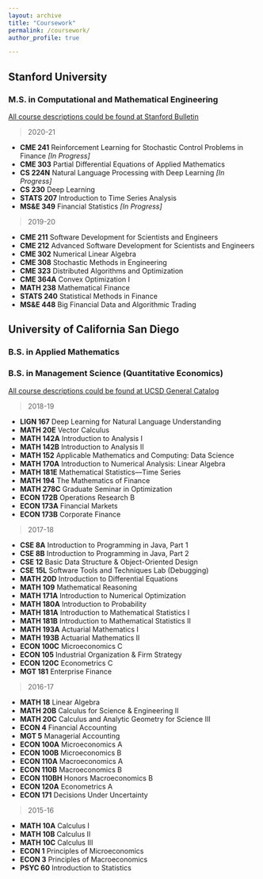 ```yaml
---
layout: archive
title: "Coursework"
permalink: /coursework/
author_profile: true

---
```


## Stanford University
### M.S. in Computational and Mathematical Engineering
[All course descriptions could be found at Stanford Bulletin](https://explorecourses.stanford.edu)
> 2020-21
* **CME 241** Reinforcement Learning for Stochastic Control Problems in Finance *[In Progress]* <br> 
* **CME 303** Partial Differential Equations of Applied Mathematics <br>
* **CS 224N** Natural Language Processing with Deep Learning *[In Progress]* <br>
* **CS 230** Deep Learning <br>
* **STATS 207** Introduction to Time Series Analysis <br>
* **MS&E 349** Financial Statistics *[In Progress]* <br> 

> 2019-20
* **CME 211** Software Development for Scientists and Engineers <br>
* **CME 212** Advanced Software Development for Scientists and Engineers <br>
* **CME 302** Numerical Linear Algebra <br>
* **CME 308** Stochastic Methods in Engineering <br>
* **CME 323** Distributed Algorithms and Optimization <br>
* **CME 364A** Convex Optimization I  <br>
* **MATH 238** Mathematical Finance <br>
* **STATS 240** Statistical Methods in Finance <br>
* **MS&E 448** Big Financial Data and Algorithmic Trading <br>

## University of California San Diego
### B.S. in Applied Mathematics
### B.S. in Management Science (Quantitative Economics)
[All course descriptions could be found at UCSD General Catalog](https://catalog.ucsd.edu/front/courses.html)

> 2018-19 <br>
* **LIGN 167** Deep Learning for Natural Language Understanding <br>
* **MATH 20E** Vector Calculus <br>
* **MATH 142A** Introduction to Analysis I <br>
* **MATH 142B** Introduction to Analysis II <br>
* **MATH 152** Applicable Mathematics and Computing: Data Science <br>
* **MATH 170A** Introduction to Numerical Analysis: Linear Algebra <br>
* **MATH 181E** Mathematical Statistics—Time Series <br>
* **MATH 194** The Mathematics of Finance <br>
* **MATH 278C** Graduate Seminar in Optimization <br>
* **ECON 172B** Operations Research B <br>
* **ECON 173A** Financial Markets <br>
* **ECON 173B** Corporate Finance <br>

> 2017-18 <br>
* **CSE 8A** Introduction to Programming in Java, Part 1 <br>
* **CSE 8B** Introduction to Programming in Java, Part 2 <br>
* **CSE 12** Basic Data Structure & Object-Oriented Design <br>
* **CSE 15L** Software Tools and Techniques Lab (Debugging) <br>
* **MATH 20D** Introduction to Differential Equations <br>
* **MATH 109** Mathematical Reasoning <br>
* **MATH 171A** Introduction to Numerical Optimization <br>
* **MATH 180A** Introduction to Probability <br>
* **MATH 181A** Introduction to Mathematical Statistics I <br>
* **MATH 181B** Introduction to Mathematical Statistics II <br>
* **MATH 193A** Actuarial Mathematics I <br>
* **MATH 193B** Actuarial Mathematics II <br>
* **ECON 100C** Microeconomics C <br>
* **ECON 105** Industrial Organization & Firm Strategy <br>
* **ECON 120C** Econometrics C <br>
* **MGT 181** Enterprise Finance <br>

> 2016-17 <br>
* **MATH 18** Linear Algebra <br>
* **MATH 20B** Calculus for Science & Engineering II <br>
* **MATH 20C** Calculus and Analytic Geometry for Science III <br>
* **ECON 4** Financial Accounting <br>
* **MGT 5** Managerial Accounting <br>
* **ECON 100A** Microeconomics A <br>
* **ECON 100B** Microeconomics B <br>
* **ECON 110A** Macroeconomics A <br>
* **ECON 110B** Macroeconomics B <br>
* **ECON 110BH** Honors Macroeconomics B <br>
* **ECON 120A** Econometrics A <br>
* **ECON 171** Decisions Under Uncertainty <br>


> 2015-16 <br/>
* **MATH 10A** Calculus I <br>
* **MATH 10B** Calculus II <br>
* **MATH 10C** Calculus III <br>
* **ECON 1** Principles of Microeconomics <br>
* **ECON 3** Principles of Macroeconomics <br>
* **PSYC 60** Introduction to Statistics <br>
